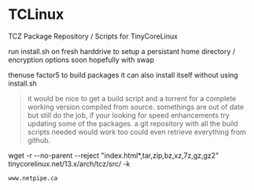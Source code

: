 # TCLinux
TCZ Package Repository / Scripts for TinyCoreLinux

run install.sh on fresh harddrive to setup a persistant home directory / encryption options soon hopefully with swap
	
thenuse factor5 to build packages it can also install itself without using install.sh



> it would be nice to get a build script and a torrent for a complete working version compiled from source. somethings are out of date but still do the job, if your looking for speed enhancements try updating some of the packages. a git repository with all the build scripts needed would work too could even retrieve everything from github.


wget -r --no-parent --reject "index.html*,tar,zip,bz,xz,7z,gz,gz2" tinycorelinux.net/13.x/arch/tcz/src/ -k


	www.netpipe.ca
